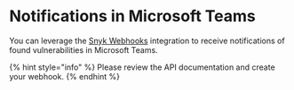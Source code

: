 # Notifications in Microsoft Teams

You can leverage the [Snyk Webhooks](../../../../integration-guide/integration-guide/ide-plugin/snyk-webhooks/) integration to receive notifications of found vulnerabilities in Microsoft Teams.

{% hint style="info" %}
Please review the API documentation and create your webhook.
{% endhint %}

